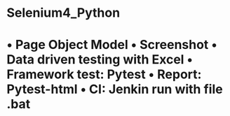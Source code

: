 # Selenium4_Python
<h1>
•	Page Object Model
•	Screenshot
•	Data driven testing with Excel
•	Framework test: Pytest
•	Report:  Pytest-html
•	CI: Jenkin run with file .bat
</h1>
